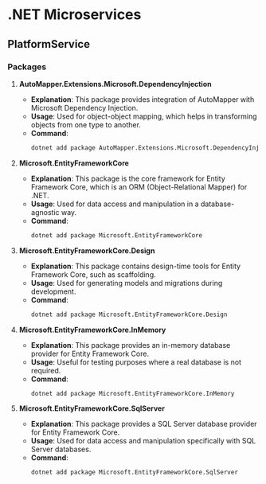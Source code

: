 # .NET Microservices

## PlatformService

### Packages

1. **AutoMapper.Extensions.Microsoft.DependencyInjection**
   - **Explanation**: This package provides integration of AutoMapper with Microsoft Dependency Injection.
   - **Usage**: Used for object-object mapping, which helps in transforming objects from one type to another.
   - **Command**: 
     ```sh
     dotnet add package AutoMapper.Extensions.Microsoft.DependencyInjection
     ```

2. **Microsoft.EntityFrameworkCore**
   - **Explanation**: This package is the core framework for Entity Framework Core, which is an ORM (Object-Relational Mapper) for .NET.
   - **Usage**: Used for data access and manipulation in a database-agnostic way.
   - **Command**: 
     ```sh
     dotnet add package Microsoft.EntityFrameworkCore
     ```

3. **Microsoft.EntityFrameworkCore.Design**
   - **Explanation**: This package contains design-time tools for Entity Framework Core, such as scaffolding.
   - **Usage**: Used for generating models and migrations during development.
   - **Command**: 
     ```sh
     dotnet add package Microsoft.EntityFrameworkCore.Design
     ```

4. **Microsoft.EntityFrameworkCore.InMemory**
   - **Explanation**: This package provides an in-memory database provider for Entity Framework Core.
   - **Usage**: Useful for testing purposes where a real database is not required.
   - **Command**: 
     ```sh
     dotnet add package Microsoft.EntityFrameworkCore.InMemory
     ```

5. **Microsoft.EntityFrameworkCore.SqlServer**
   - **Explanation**: This package provides a SQL Server database provider for Entity Framework Core.
   - **Usage**: Used for data access and manipulation specifically with SQL Server databases.
   - **Command**: 
     ```sh
     dotnet add package Microsoft.EntityFrameworkCore.SqlServer
     ```